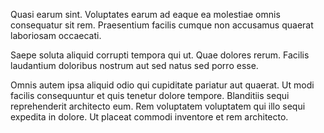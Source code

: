 Quasi earum sint. Voluptates earum ad eaque ea molestiae omnis consequatur sit rem. Praesentium facilis cumque non accusamus quaerat laboriosam occaecati.
 Saepe soluta aliquid corrupti tempora qui ut. Quae dolores rerum. Facilis laudantium doloribus nostrum aut sed natus sed porro esse.
 Omnis autem ipsa aliquid odio qui cupiditate pariatur aut quaerat. Ut modi facilis consequuntur et quis tenetur dolore tempore. Blanditiis sequi reprehenderit architecto eum. Rem voluptatem voluptatem qui illo sequi expedita in dolore. Ut placeat commodi inventore et rem architecto.
